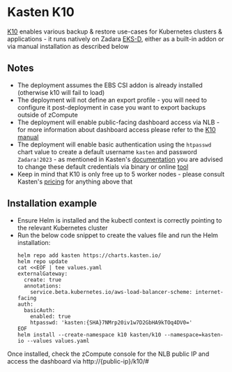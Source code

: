 # Kasten K10
[K10](https://docs.kasten.io/latest/index.html) enables various backup & restore use-cases for Kubernetes clusters & applications - it runs natively on Zadara [EKS-D](/k8s/eksd/README.md), either as a built-in addon or via manual installation as described below

## Notes
* The deployment assumes the EBS CSI addon is already installed (otherwise k10 will fail to load)
* The deployment will not define an export profile - you will need to configure it post-deployment in case you want to export backups outside of zCompute
* The deployment will enable public-facing dashboard access via NLB - for more information about dashboard access please refer to the [K10 manual](https://docs.kasten.io/latest/access/dashboard.html)
* The deployment will enable basic authentication using the `htpasswd` chart value to create a default username `kasten` and password `Zadara!2023` - as mentioned in Kasten's [documentation](https://docs.kasten.io/latest/access/authentication.html#basic-auth) you are advised to change these default credentials via binary or online [tool](http://www.htaccesstools.com/htpasswd-generator/)
* Keep in mind that K10 is only free up to 5 worker nodes - please consult Kasten's [pricing](https://www.kasten.io/pricing) for anything above that

## Installation example
* Ensure Helm is installed and the kubectl context is correctly pointing to the relevant Kubernetes cluster
* Run the below code snippet to create the values file and run the Helm installation:
  ```shell
  helm repo add kasten https://charts.kasten.io/
  helm repo update
  cat <<EOF | tee values.yaml
  externalGateway:
    create: true
    annotations:
      service.beta.kubernetes.io/aws-load-balancer-scheme: internet-facing
  auth:
    basicAuth:
      enabled: true
      htpasswd: 'kasten:{SHA}7NMrp20iv1w7D2GbHA9kTOq4DV0='
  EOF
  helm install --create-namespace k10 kasten/k10 --namespace=kasten-io --values values.yaml
  ```

Once installed, check the zCompute console for the NLB public IP and access the dashboard via http://{public-ip}/k10/#